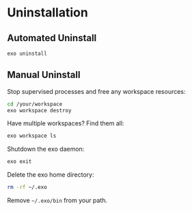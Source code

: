 # Uninstallation

## Automated Uninstall

```bash
exo uninstall
```

## Manual Uninstall

Stop supervised processes and free any workspace resources:

```bash
cd /your/workspace
exo workspace destroy
```

Have multiple workspaces? Find them all:

```bash
exo workspace ls
```

Shutdown the exo daemon:

```bash
exo exit
```

Delete the exo home directory:

```bash
rm -rf ~/.exo
```

Remove `~/.exo/bin` from your path.

